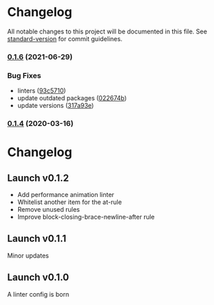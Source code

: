 # Changelog

All notable changes to this project will be documented in this file. See [standard-version](https://github.com/conventional-changelog/standard-version) for commit guidelines.

### [0.1.6](https://github.com/Jam3/stylelint-config-jam3/compare/v0.1.5...v0.1.6) (2021-06-29)


### Bug Fixes

* linters ([93c5710](https://github.com/Jam3/stylelint-config-jam3/commit/93c571098728a2bfbe2ea4450f3e443cfddb640d))
* update outdated packages ([022674b](https://github.com/Jam3/stylelint-config-jam3/commit/022674b8eb9c017cda77a09fd5d057e6d40fb275))
* update versions ([317a93e](https://github.com/Jam3/stylelint-config-jam3/commit/317a93e190056c94202f1c4b34be9f4a68366f94))

### [0.1.4](https://github.com/Jam3/stylelint-config-jam3/compare/v0.1.3...v0.1.4) (2020-03-16)

# Changelog

## Launch v0.1.2

- Add performance animation linter
- Whitelist another item for the at-rule
- Remove unused rules
- Improve block-closing-brace-newline-after rule

## Launch v0.1.1

Minor updates

## Launch v0.1.0

A linter config is born
